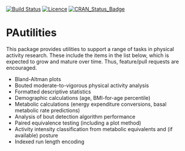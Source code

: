 <!-- README.md is generated from README.Rmd. Please edit that file -->

[![Build
Status](https://travis-ci.org/paulhibbing/PAutilities.svg?branch=master)](https://travis-ci.org/paulhibbing/PAutilities)
[![Licence](https://img.shields.io/badge/licence-GPL--3-blue.svg)](https://www.gnu.org/licenses/gpl-3.0.en.html)
[![CRAN\_Status\_Badge](http://www.r-pkg.org/badges/version/PAutilities)](https://cran.r-project.org/package=PAutilities)

# PAutilities

This package provides utilities to support a range of tasks in physical
activity research. These include the items in the list below, which is
expected to grow and mature over time. Thus, feature/pull requests are
encouraged.

  - Bland-Altman plots
  - Bouted moderate-to-vigorous physical activity analysis
  - Formatted descriptive statistics
  - Demographic calculations (age, BMI-for-age percentile)
  - Metabolic calculations (energy expenditure conversions, basal
    metabolic rate predictions)
  - Analysis of bout detection algorithm performance
  - Paired equivalence testing (including a plot method)
  - Activity intensity classification from metabolic equivalents and (if
    available) posture
  - Indexed run length encoding
